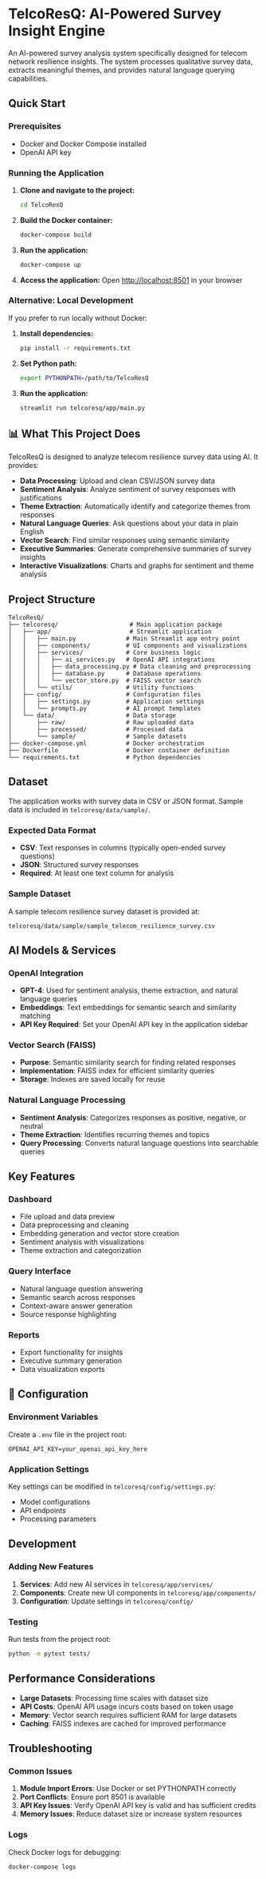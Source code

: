 # TelcoResQ: AI-Powered Survey Insight Engine

An AI-powered survey analysis system specifically designed for telecom network resilience insights. The system processes qualitative survey data, extracts meaningful themes, and provides natural language querying capabilities.

## Quick Start

### Prerequisites
- Docker and Docker Compose installed
- OpenAI API key

### Running the Application

1. **Clone and navigate to the project:**
   ```bash
   cd TelcoResQ
   ```

2. **Build the Docker container:**
   ```bash
   docker-compose build
   ```

3. **Run the application:**
   ```bash
   docker-compose up
   ```

4. **Access the application:**
   Open [http://localhost:8501](http://localhost:8501) in your browser

### Alternative: Local Development

If you prefer to run locally without Docker:

1. **Install dependencies:**
   ```bash
   pip install -r requirements.txt
   ```

2. **Set Python path:**
   ```bash
   export PYTHONPATH=/path/to/TelcoResQ
   ```

3. **Run the application:**
   ```bash
   streamlit run telcoresq/app/main.py
   ```

## 📊 What This Project Does

TelcoResQ is designed to analyze telecom resilience survey data using AI. It provides:

- **Data Processing**: Upload and clean CSV/JSON survey data
- **Sentiment Analysis**: Analyze sentiment of survey responses with justifications
- **Theme Extraction**: Automatically identify and categorize themes from responses
- **Natural Language Queries**: Ask questions about your data in plain English
- **Vector Search**: Find similar responses using semantic similarity
- **Executive Summaries**: Generate comprehensive summaries of survey insights
- **Interactive Visualizations**: Charts and graphs for sentiment and theme analysis

## Project Structure

```
TelcoResQ/
├── telcoresq/                    # Main application package
│   ├── app/                      # Streamlit application
│   │   ├── main.py              # Main Streamlit app entry point
│   │   ├── components/          # UI components and visualizations
│   │   ├── services/            # Core business logic
│   │   │   ├── ai_services.py   # OpenAI API integrations
│   │   │   ├── data_processing.py # Data cleaning and preprocessing
│   │   │   ├── database.py      # Database operations
│   │   │   └── vector_store.py  # FAISS vector search
│   │   └── utils/               # Utility functions
│   ├── config/                  # Configuration files
│   │   ├── settings.py          # Application settings
│   │   └── prompts.py           # AI prompt templates
│   └── data/                    # Data storage
│       ├── raw/                 # Raw uploaded data
│       ├── processed/           # Processed data
│       └── sample/              # Sample datasets
├── docker-compose.yml           # Docker orchestration
├── Dockerfile                   # Docker container definition
└── requirements.txt             # Python dependencies
```

## Dataset

The application works with survey data in CSV or JSON format. Sample data is included in `telcoresq/data/sample/`.

### Expected Data Format
- **CSV**: Text responses in columns (typically open-ended survey questions)
- **JSON**: Structured survey responses
- **Required**: At least one text column for analysis

### Sample Dataset
A sample telecom resilience survey dataset is provided at:
```
telcoresq/data/sample/sample_telecom_resilience_survey.csv
```

## AI Models & Services

### OpenAI Integration
- **GPT-4**: Used for sentiment analysis, theme extraction, and natural language queries
- **Embeddings**: Text embeddings for semantic search and similarity matching
- **API Key Required**: Set your OpenAI API key in the application sidebar

### Vector Search (FAISS)
- **Purpose**: Semantic similarity search for finding related responses
- **Implementation**: FAISS index for efficient similarity queries
- **Storage**: Indexes are saved locally for reuse

### Natural Language Processing
- **Sentiment Analysis**: Categorizes responses as positive, negative, or neutral
- **Theme Extraction**: Identifies recurring themes and topics
- **Query Processing**: Converts natural language questions into searchable queries

## Key Features

### Dashboard
- File upload and data preview
- Data preprocessing and cleaning
- Embedding generation and vector store creation
- Sentiment analysis with visualizations
- Theme extraction and categorization

### Query Interface
- Natural language question answering
- Semantic search across responses
- Context-aware answer generation
- Source response highlighting

### Reports
- Export functionality for insights
- Executive summary generation
- Data visualization exports

## 🔧 Configuration

### Environment Variables
Create a `.env` file in the project root:
```env
OPENAI_API_KEY=your_openai_api_key_here
```

### Application Settings
Key settings can be modified in `telcoresq/config/settings.py`:
- Model configurations
- API endpoints
- Processing parameters

## Development

### Adding New Features
1. **Services**: Add new AI services in `telcoresq/app/services/`
2. **Components**: Create new UI components in `telcoresq/app/components/`
3. **Configuration**: Update settings in `telcoresq/config/`

### Testing
Run tests from the project root:
```bash
python -m pytest tests/
```

## Performance Considerations

- **Large Datasets**: Processing time scales with dataset size
- **API Costs**: OpenAI API usage incurs costs based on token usage
- **Memory**: Vector search requires sufficient RAM for large datasets
- **Caching**: FAISS indexes are cached for improved performance

## Troubleshooting

### Common Issues
1. **Module Import Errors**: Use Docker or set PYTHONPATH correctly
2. **Port Conflicts**: Ensure port 8501 is available
3. **API Key Issues**: Verify OpenAI API key is valid and has sufficient credits
4. **Memory Issues**: Reduce dataset size or increase system resources

### Logs
Check Docker logs for debugging:
```bash
docker-compose logs
```
